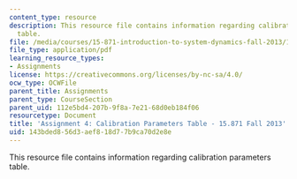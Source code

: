 ```yaml
---
content_type: resource
description: This resource file contains information regarding calibration parameters
  table.
file: /media/courses/15-871-introduction-to-system-dynamics-fall-2013/143bded856d3aef818d77b9ca70d2e8e_MIT15_871F13_ass4_VCRtable.pdf
file_type: application/pdf
learning_resource_types:
- Assignments
license: https://creativecommons.org/licenses/by-nc-sa/4.0/
ocw_type: OCWFile
parent_title: Assignments
parent_type: CourseSection
parent_uid: 112e5bd4-207b-9f8a-7e21-68d0eb184f06
resourcetype: Document
title: 'Assignment 4: Calibration Parameters Table - 15.871 Fall 2013'
uid: 143bded8-56d3-aef8-18d7-7b9ca70d2e8e
---
```

This resource file contains information regarding calibration parameters table.